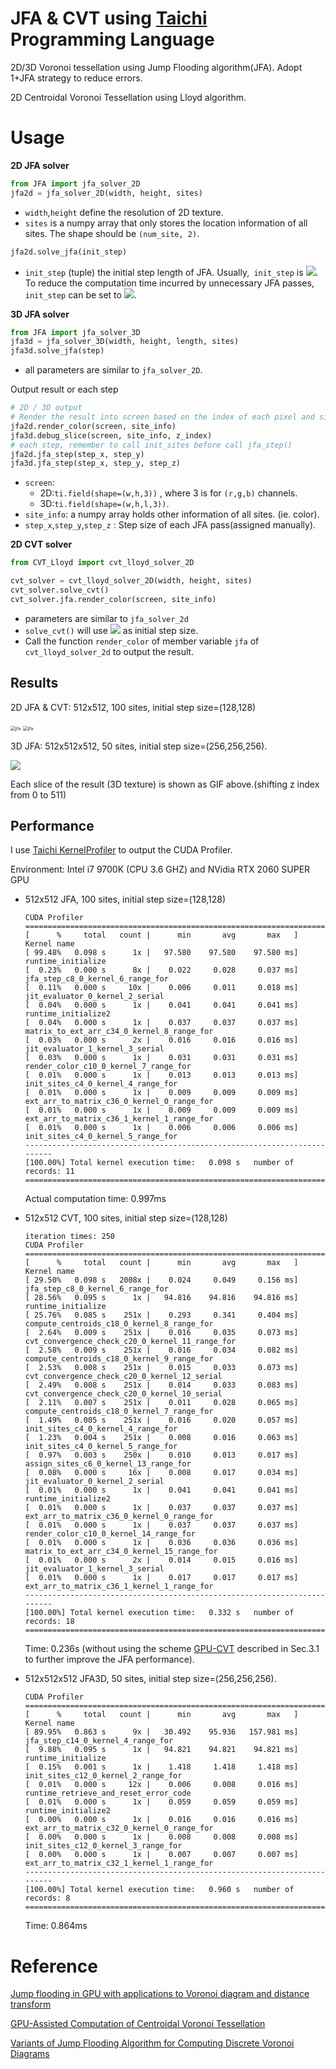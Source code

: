 # JFA & CVT using [Taichi](https://github.com/taichi-dev/taichi) Programming Language

2D/3D Voronoi tessellation using Jump Flooding algorithm(JFA). Adopt 1+JFA strategy to reduce errors.

2D Centroidal Voronoi Tessellation using Lloyd algorithm.

# Usage

**2D JFA solver**

```python
from JFA import jfa_solver_2D
jfa2d = jfa_solver_2D(width, height, sites)
```

* ```width```,```height``` define the resolution of 2D texture.
* ```sites``` is a numpy array that only stores the location information of all sites. The shape should be ```(num_site, 2)```.

```python
jfa2d.solve_jfa(init_step)
```

* ```init_step``` (tuple) the initial step length of JFA. Usually,``` init_step``` is ![](http://latex.codecogs.com/gif.latex?(\frac{width}{2},\frac{height}{2})). To reduce the computation time incurred by unnecessary JFA passes, ```init_step``` can be set to  ![](http://latex.codecogs.com/gif.latex?\dpi{100}(2^{\lceil\log{width}\rceil},2^{\lceil\log{height}\rceil})).

**3D JFA solver**

```python
from JFA import jfa_solver_3D
jfa3d = jfa_solver_3D(width, height, length, sites)
jfa3d.solve_jfa(step)
```

* all parameters are similar to ```jfa_solver_2D```. 

Output result or each step

```python
# 2D / 3D output
# Render the result into screen based on the index of each pixel and site_info
jfa2d.render_color(screen, site_info)
jfa3d.debug_slice(screen, site_info, z_index)
# each step, remember to call init_sites before call jfa_step()
jfa2d.jfa_step(step_x, step_y)
jfa3d.jfa_step(step_x, step_y, step_z)
```

* ```screen```: 
  * 2D:```ti.field(shape=(w,h,3))``` , where 3 is for ```(r,g,b)``` channels. 
  * 3D:```ti.field(shape=(w,h,l,3))```.
* ```site_info```: a numpy array holds other information of all sites. (ie. color).
* ```step_x```,```step_y```,```step_z``` : Step size of each JFA pass(assigned manually).

**2D CVT solver**

```python
from CVT_Lloyd import cvt_lloyd_solver_2D

cvt_solver = cvt_lloyd_solver_2D(width, height, sites)
cvt_solver.solve_cvt()
cvt_solver.jfa.render_color(screen, site_info)
```

* parameters are similar to ```jfa_solver_2d```
* ```solve_cvt()``` will use ![](http://latex.codecogs.com/gif.latex?\dpi{100}(2^{\lceil\log{width}\rceil},2^{\lceil\log{height}\rceil})) as initial step size.
* Call the function ```render_color``` of member variable ```jfa``` of ```cvt_lloyd_solver_2d```  to output the result.

## Results

2D JFA & CVT: 512x512, 100 sites, initial step size=(128,128)

<img src="./outputs/jfa_output.png" alt="jfa" style="zoom:50%;" />

<img src="./outputs/cvt_output.png" alt="jfa" style="zoom:50%;" />

3D JFA: 512x512x512, 50 sites, initial step size=(256,256,256).

![](./outputs/video.gif)

Each slice of the result (3D texture) is shown as GIF above.(shifting z index from 0 to 511)

## Performance

I use [Taichi KernelProfiler](https://taichi.readthedocs.io/en/stable/profiler.html) to output the CUDA Profiler.

Environment: Intel i7 9700K (CPU 3.6 GHZ) and NVidia RTX 2060 SUPER GPU

* 512x512 JFA, 100 sites, initial step size=(128,128)

  ```
  CUDA Profiler
  =========================================================================
  [      %     total   count |      min       avg       max   ] Kernel name
  [ 99.48%   0.098 s      1x |   97.580    97.580    97.580 ms] runtime_initialize
  [  0.23%   0.000 s      8x |    0.022     0.028     0.037 ms] jfa_step_c8_0_kernel_6_range_for
  [  0.11%   0.000 s     10x |    0.006     0.011     0.018 ms] jit_evaluator_0_kernel_2_serial
  [  0.04%   0.000 s      1x |    0.041     0.041     0.041 ms] runtime_initialize2
  [  0.04%   0.000 s      1x |    0.037     0.037     0.037 ms] matrix_to_ext_arr_c34_0_kernel_8_range_for
  [  0.03%   0.000 s      2x |    0.016     0.016     0.016 ms] jit_evaluator_1_kernel_3_serial
  [  0.03%   0.000 s      1x |    0.031     0.031     0.031 ms] render_color_c10_0_kernel_7_range_for
  [  0.01%   0.000 s      1x |    0.013     0.013     0.013 ms] init_sites_c4_0_kernel_4_range_for
  [  0.01%   0.000 s      1x |    0.009     0.009     0.009 ms] ext_arr_to_matrix_c36_0_kernel_0_range_for
  [  0.01%   0.000 s      1x |    0.009     0.009     0.009 ms] ext_arr_to_matrix_c36_1_kernel_1_range_for
  [  0.01%   0.000 s      1x |    0.006     0.006     0.006 ms] init_sites_c4_0_kernel_5_range_for
  -------------------------------------------------------------------------
  [100.00%] Total kernel execution time:   0.098 s   number of records: 11
  =========================================================================
  ```

  Actual computation time: 0.997ms

* 512x512 CVT, 100 sites, initial step size=(128,128)

  ```
  iteration times: 250
  CUDA Profiler
  =========================================================================
  [      %     total   count |      min       avg       max   ] Kernel name
  [ 29.50%   0.098 s   2008x |    0.024     0.049     0.156 ms] jfa_step_c8_0_kernel_6_range_for
  [ 28.56%   0.095 s      1x |   94.816    94.816    94.816 ms] runtime_initialize
  [ 25.76%   0.085 s    251x |    0.293     0.341     0.404 ms] compute_centroids_c18_0_kernel_8_range_for
  [  2.64%   0.009 s    251x |    0.016     0.035     0.073 ms] cvt_convergence_check_c20_0_kernel_11_range_for
  [  2.58%   0.009 s    251x |    0.016     0.034     0.082 ms] compute_centroids_c18_0_kernel_9_range_for
  [  2.53%   0.008 s    251x |    0.015     0.033     0.073 ms] cvt_convergence_check_c20_0_kernel_12_serial
  [  2.49%   0.008 s    251x |    0.014     0.033     0.083 ms] cvt_convergence_check_c20_0_kernel_10_serial
  [  2.11%   0.007 s    251x |    0.011     0.028     0.065 ms] compute_centroids_c18_0_kernel_7_range_for
  [  1.49%   0.005 s    251x |    0.016     0.020     0.057 ms] init_sites_c4_0_kernel_4_range_for
  [  1.23%   0.004 s    251x |    0.008     0.016     0.063 ms] init_sites_c4_0_kernel_5_range_for
  [  0.97%   0.003 s    250x |    0.010     0.013     0.017 ms] assign_sites_c6_0_kernel_13_range_for
  [  0.08%   0.000 s     16x |    0.008     0.017     0.034 ms] jit_evaluator_0_kernel_2_serial
  [  0.01%   0.000 s      1x |    0.041     0.041     0.041 ms] runtime_initialize2
  [  0.01%   0.000 s      1x |    0.037     0.037     0.037 ms] ext_arr_to_matrix_c36_0_kernel_0_range_for
  [  0.01%   0.000 s      1x |    0.037     0.037     0.037 ms] render_color_c10_0_kernel_14_range_for
  [  0.01%   0.000 s      1x |    0.036     0.036     0.036 ms] matrix_to_ext_arr_c34_0_kernel_15_range_for
  [  0.01%   0.000 s      2x |    0.014     0.015     0.016 ms] jit_evaluator_1_kernel_3_serial
  [  0.01%   0.000 s      1x |    0.017     0.017     0.017 ms] ext_arr_to_matrix_c36_1_kernel_1_range_for
  -------------------------------------------------------------------------
  [100.00%] Total kernel execution time:   0.332 s   number of records: 18
  =========================================================================
  ```

  Time: 0.236s (without using the scheme [GPU-CVT](https://personal.utdallas.edu/~xxg061000/GPU-CVT.pdf) described in Sec.3.1 to further improve the JFA performance).

* 512x512x512 JFA3D, 50 sites, initial step size=(256,256,256).

  ```
  CUDA Profiler
  =========================================================================
  [      %     total   count |      min       avg       max   ] Kernel name
  [ 89.95%   0.863 s      9x |   30.492    95.936   157.981 ms] jfa_step_c14_0_kernel_4_range_for
  [  9.88%   0.095 s      1x |   94.821    94.821    94.821 ms] runtime_initialize
  [  0.15%   0.001 s      1x |    1.418     1.418     1.418 ms] init_sites_c12_0_kernel_2_range_for
  [  0.01%   0.000 s     12x |    0.006     0.008     0.016 ms] runtime_retrieve_and_reset_error_code
  [  0.01%   0.000 s      1x |    0.059     0.059     0.059 ms] runtime_initialize2
  [  0.00%   0.000 s      1x |    0.016     0.016     0.016 ms] ext_arr_to_matrix_c32_0_kernel_0_range_for
  [  0.00%   0.000 s      1x |    0.008     0.008     0.008 ms] init_sites_c12_0_kernel_3_range_for
  [  0.00%   0.000 s      1x |    0.007     0.007     0.007 ms] ext_arr_to_matrix_c32_1_kernel_1_range_for
  -------------------------------------------------------------------------
  [100.00%] Total kernel execution time:   0.960 s   number of records: 8
  =========================================================================
  ```

  Time: 0.864ms

# Reference

[Jump flooding in GPU with applications to Voronoi diagram and distance transform](http://citeseerx.ist.psu.edu/viewdoc/download?doi=10.1.1.101.8568&rep=rep1&type=pdf)

[GPU-Assisted Computation of Centroidal Voronoi Tessellation](https://personal.utdallas.edu/~xxg061000/GPU-CVT.pdf)

[Variants of Jump Flooding Algorithm for Computing Discrete Voronoi Diagrams](https://ieeexplore.ieee.org/stamp/stamp.jsp?tp=&arnumber=4276119)

